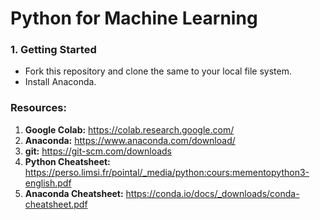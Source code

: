 # Python for Machine Learning

### 1. Getting Started
* Fork this repository and clone the same to your local file system.
* Install Anaconda.


### Resources:
1. **Google Colab:** https://colab.research.google.com/
2. **Anaconda:** https://www.anaconda.com/download/
3. **git:** https://git-scm.com/downloads
4. **Python Cheatsheet:** https://perso.limsi.fr/pointal/_media/python:cours:mementopython3-english.pdf
5. **Anaconda Cheatsheet:** https://conda.io/docs/_downloads/conda-cheatsheet.pdf
